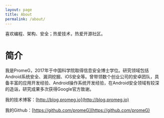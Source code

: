 ```yaml
---
layout: page
title: About
permalink: /about/
---
```


喜欢编程、架构、安全；热爱技术，热爱开源社区。

# 简介

我是PromeG，2017年于中国科学院取得信息安全博士学位。研究领域包括Android系统安全、漏洞挖掘、iOS安全等。曾带领数个创业公司的安卓团队，具备丰富的应用开发经验、Android操作系统开发经验，在Android安全领域有较深的造诣，研究成果多次获得Google官方致谢。

我的技术博客：[http://blog.promeg.io](http://blog.promeg.io)

我的Github：[https://github.com/promeG](https://github.com/promeG)
